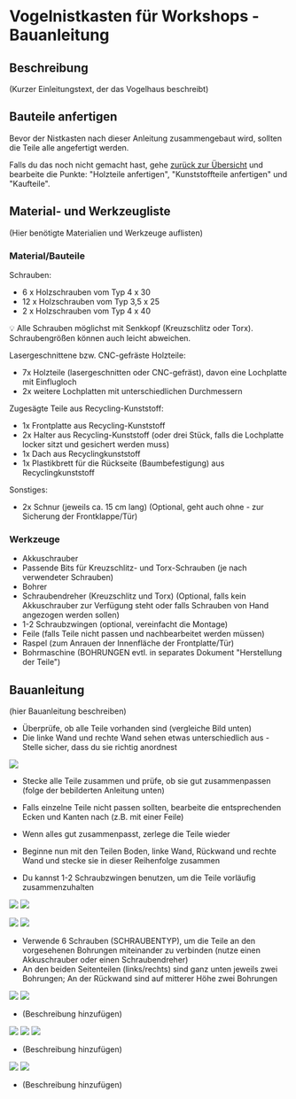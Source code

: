 # Vogelnistkasten für Workshops - Bauanleitung

## Beschreibung
(Kurzer Einleitungstext, der das Vogelhaus beschreibt)

## Bauteile anfertigen

Bevor der Nistkasten nach dieser Anleitung zusammengebaut wird, sollten die Teile alle angefertigt werden.

Falls du das noch nicht gemacht hast, gehe [zurück zur Übersicht](../../README.md) und bearbeite die Punkte: "Holzteile anfertigen", "Kunststoffteile anfertigen" und "Kaufteile".


## Material- und Werkzeugliste

(Hier benötigte Materialien und Werkzeuge auflisten)

### Material/Bauteile

Schrauben:
- 6 x Holzschrauben vom Typ 4 x 30 
- 12 x Holzschrauben vom Typ 3,5 x 25
- 2 x Holzschrauben vom Typ 4 x 40

:bulb: Alle Schrauben möglichst mit Senkkopf (Kreuzschlitz oder Torx). Schraubengrößen können auch leicht abweichen.

Lasergeschnittene bzw. CNC-gefräste Holzteile:
- 7x Holzteile (lasergeschnitten oder CNC-gefräst), davon eine Lochplatte mit Einflugloch
- 2x weitere Lochplatten mit unterschiedlichen Durchmessern

Zugesägte Teile aus Recycling-Kunststoff:

- 1x Frontplatte aus Recycling-Kunststoff
- 2x Halter aus Recycling-Kunststoff (oder drei Stück, falls die Lochplatte locker sitzt und gesichert werden muss)
- 1x Dach aus Recyclingkunststoff
- 1x Plastikbrett für die Rückseite (Baumbefestigung) aus Recyclingkunststoff

Sonstiges:
- 2x Schnur (jeweils ca. 15 cm lang) (Optional, geht auch ohne - zur Sicherung der Frontklappe/Tür)

### Werkzeuge

- Akkuschrauber
- Passende Bits für Kreuzschlitz- und Torx-Schrauben (je nach verwendeter Schrauben)
- Bohrer 
- Schraubendreher (Kreuzschlitz und Torx) (Optional, falls kein Akkuschrauber zur Verfügung steht oder falls Schrauben von Hand angezogen werden sollen)
- 1-2 Schraubzwingen (optional, vereinfacht die Montage)
- Feile (falls Teile nicht passen und nachbearbeitet werden müssen)
- Raspel (zum Anrauen der Innenfläche der Frontplatte/Tür)
- Bohrmaschine (BOHRUNGEN evtl. in separates Dokument "Herstellung der Teile")

## Bauanleitung

(hier Bauanleitung beschreiben)

- Überprüfe, ob alle Teile vorhanden sind (vergleiche Bild unten)
- Die linke Wand und rechte Wand sehen etwas unterschiedlich aus - Stelle sicher, dass du sie richtig anordnest

![](anordnung2.png)

- Stecke alle Teile zusammen und prüfe, ob sie gut zusammenpassen (folge der bebilderten Anleitung unten)
- Falls einzelne Teile nicht passen sollten, bearbeite die entsprechenden Ecken und Kanten nach (z.B. mit einer Feile)
- Wenn alles gut zusammenpasst, zerlege die Teile wieder

- Beginne nun mit den Teilen Boden, linke Wand, Rückwand und rechte Wand und stecke sie in dieser Reihenfolge zusammen
- Du kannst 1-2 Schraubzwingen benutzen, um die Teile vorläufig zusammenzuhalten

![](01.png) ![](02.png)

![](03.png) ![](04.png)

- Verwende 6 Schrauben (SCHRAUBENTYP), um die Teile an den vorgesehenen Bohrungen miteinander zu verbinden (nutze einen Akkuschrauber oder einen Schraubendreher)
- An den beiden Seitenteilen (links/rechts) sind ganz unten jeweils zwei Bohrungen; An der Rückwand sind auf mitterer Höhe zwei Bohrungen

![](05.png) ![](06.png)

- (Beschreibung hinzufügen)

![](07.png) ![](08.png) ![](09.png)

- (Beschreibung hinzufügen)

![](10.png) ![](11.png)

- (Beschreibung hinzufügen)
